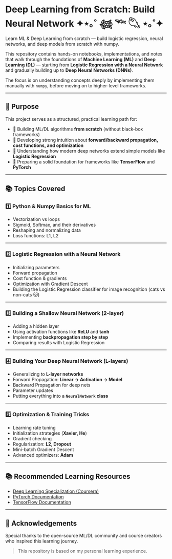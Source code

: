 # Deep Learning from Scratch: Build Neural Network ✦⋆｡˚ 𓆉 𓆝 𓆡 ⋆｡˚✦

Learn ML &amp; Deep Learning from scratch — build logistic regression, neural networks, and deep models from scratch with numpy.

This repository contains hands-on notebooks, implementations, and notes that walk through the foundations of **Machine Learning (ML)** and **Deep Learning (DL)** — starting from **Logistic Regression with a Neural Network** and gradually building up to **Deep Neural Networks (DNNs)**.  

The focus is on understanding concepts deeply by implementing them manually with `numpy`, before moving on to higher-level frameworks.

---

## 🎯 Purpose

This project serves as a structured, practical learning path for:

- 📌 Building ML/DL algorithms **from scratch** (without black-box frameworks)  
- 📌 Developing strong intuition about **forward/backward propagation, cost functions, and optimization**  
- 📌 Understanding how modern deep networks extend simple models like **Logistic Regression**  
- 📌 Preparing a solid foundation for frameworks like **TensorFlow** and **PyTorch**  

---

## 📚 Topics Covered

### 1️⃣ Python & Numpy Basics for ML
- Vectorization vs loops  
- Sigmoid, Softmax, and their derivatives  
- Reshaping and normalizing data  
- Loss functions: L1, L2  

---

### 2️⃣ Logistic Regression with a Neural Network
- Initializing parameters  
- Forward propagation  
- Cost function & gradients  
- Optimization with Gradient Descent  
- Building the Logistic Regression classifier for image recognition (cats vs non-cats 🐱)  

---

### 3️⃣ Building a Shallow Neural Network (2-layer)
- Adding a hidden layer  
- Using activation functions like **ReLU** and **tanh**  
- Implementing **backpropagation step by step**  
- Comparing results with Logistic Regression  

---

### 4️⃣ Building Your Deep Neural Network (L-layers)
- Generalizing to **L-layer networks**  
- Forward Propagation: **Linear → Activation → Model**  
- Backward Propagation for deep nets  
- Parameter updates  
- Putting everything into a **`NeuralNetwork` class**  

---

### 5️⃣ Optimization & Training Tricks
- Learning rate tuning  
- Initialization strategies (**Xavier, He**)  
- Gradient checking  
- Regularization: **L2, Dropout**  
- Mini-batch Gradient Descent  
- Advanced optimizers: **Adam**  

---


## 📚 Recommended Learning Resources

- [Deep Learning Specialization (Coursera)](https://www.coursera.org/specializations/deep-learning)  
- [PyTorch Documentation](https://pytorch.org/docs/stable/)  
- [TensorFlow Documentation](https://www.tensorflow.org/)  

---

## 🙌 Acknowledgements

Special thanks to the open-source ML/DL community and course creators who inspired this learning journey.

> This repository is based on my personal learning experience.


